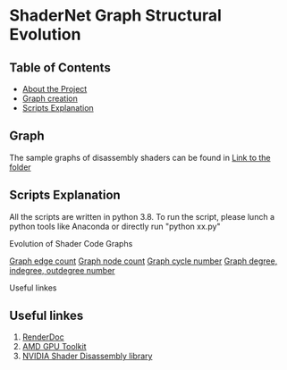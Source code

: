# ShaderNet Graph Structural Evolution
<!-- TABLE OF CONTENTS -->
## Table of Contents

* [About the Project](#about-the-project)
* [Graph creation](#Graph-creation)
* [Scripts Explanation](#Scripts-Explanation)

<!-- Graph creation -->
## Graph  
The sample graphs of disassembly shaders can be found in  [Link to the folder](sample_graph/)


<!-- Scripts Explanation -->
## Scripts Explanation

All the scripts are written in python 3.8. To run the script, please lunch a python tools like Anaconda or directly run "python xx.py" 

 Evolution of Shader Code Graphs

   [Graph edge count](edge_count.py)
   [Graph node count](node_count.py)
   [Graph cycle number](cycle_count.py)
   [Graph degree, indegree, outdegree number](degree_count.py)
	


Useful linkes 
## Useful linkes
1. [RenderDoc](https://renderdoc.org/)
2. [AMD GPU Toolkit](https://gpuopen.com/introducing-radeon-developer-tool-suite/})
3. [NVIDIA Shader Disassembly library](https://developer.nvidia.com/shader-disasm)

